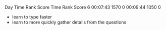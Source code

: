 Day       Time  Rank  Score       Time   Rank  Score
  6   00:07:43  1570      0   00:09:44   1050      0


- learn to type faster
- learn to more quickly gather details from the questions